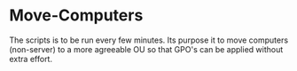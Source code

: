# Move-Computers

The scripts is to be run every few minutes. Its purpose it to move
computers (non-server) to a more agreeable OU so that GPO's can be applied
without extra effort.